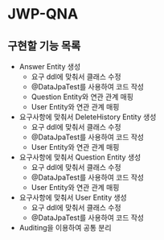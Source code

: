 # JWP-QNA
## 구현할 기능 목록
* Answer Entity 생성
  * 요구 ddl에 맞춰서 클래스 수정
  * @DataJpaTest를 사용하여 코드 작성
  * Question Entity와 연관 관계 매핑
  * User Entity와 연관 관계 매핑
* 요구사항에 맞춰서 DeleteHistory Entity 생성
  * 요구 ddl에 맞춰서 클래스 수정
  * @DataJpaTest를 사용하여 코드 작성
  * User Entity와 연관 관계 매핑
* 요구사항에 맞춰서 Question Entity 생성
  * 요구 ddl에 맞춰서 클래스 수정
  * @DataJpaTest를 사용하여 코드 작성
  * User Entity와 연관 관계 매핑
* 요구사항에 맞춰서 User Entity 생성
  * 요구 ddl에 맞춰서 클래스 수정
  * @DataJpaTest를 사용하여 코드 작성
* Auditing을 이용하여 공통 분리
